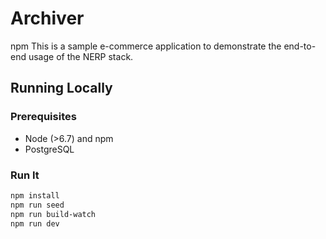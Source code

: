 # Archiver
npm
This is a sample e-commerce application to demonstrate the end-to-end usage
of the NERP stack.

## Running Locally

### Prerequisites
- Node (>6.7) and npm
- PostgreSQL

### Run It

```sh
npm install
npm run seed
npm run build-watch
npm run dev
```
